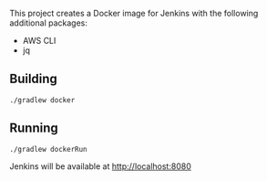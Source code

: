 This project creates a Docker image for Jenkins with the following additional packages:

* AWS CLI
* jq

## Building

`./gradlew docker`

## Running

`./gradlew dockerRun`

Jenkins will be available at [http://localhost:8080](http://localhost:8080)